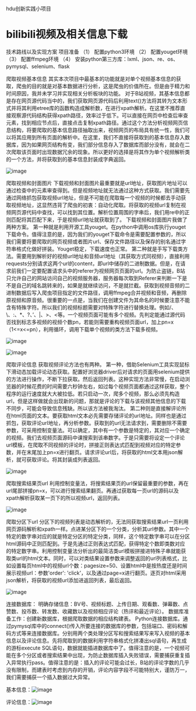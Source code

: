 hdu创新实践小项目


# bilibili视频及相关信息下载

技术路线以及实现方案
项目准备
（1）	配置python3环境
（2）	配置youget环境
（3）	配置ffmpeg环境
（4）	安装python第三方库：lxml、json、re、os、pymysql、selenium、flask

爬取视频基本信息
其实本次项目中最基本的功能就是对单个视频基本信息的获取，爬虫的目的就是对基本数据进行分析，这是爬虫的价值所在。但是由于精力和时间原因，我并未学习并实现相关分析板块的功能。
对于B站视频，其基本信息都是存在网页源代码当中的，我们获取网页源代码后利用text()方法将其转为文本形式并将其利用etree库的函数构造成解析数，在进行xpath解析。在这里不推荐直接观察源代码结构获得xpath路径，效率过于低下。可以直接在网页中检查后审查元素，找到相应节点后，直接点击复制xpath路径。通过这个方法分析视频网页信息结构，将要爬取的基本信息路径抽取出来，视频网页的布局具有统一性，我们可以将其应用到所有页面的解析中。在这里，我们不直接将获取到的基本信息存入数据库，因为如果网页结构有变，我们部分信息存入了数据库而部分没有，就会在二次爬取该页面时出现数据冗余的现象。所以更好的选择是将其作为单个视频解析类的一个方法，并将获取到的基本信息封装成字典返回。





 ![image](https://user-images.githubusercontent.com/76037078/165460007-ed49a335-5c13-487e-976a-9a65c9dca90f.png)




爬取视频和封面图片
	下载视频和封面图片最重要就是url地址，获取图片地址可以通过检查中的元素审查得到。但是视频地址就无法通过这种方式获取。我们需要先通过网络抓包获取视频url地址，但是不可能在爬取每一个视频的时候都去手动获取视频地址，这显然违背了爬虫的初衷：自动化爬取。将获取的视频url复制在视频网页源代码中查找，可以找到其位置。解析位置周围的字串后，我们用re中的正则匹配将其匹配下来，于是视频url地址就获取到了。
	下载视频和封面图片我做了两种方案。
	第一种就是利用开源工具youget。在python中调用os库执行youget下载命令。值得注意的是，因为我们的youget下载命令是需要配置参数的，所以我们需要将要爬取的网页视频或者图片url、保存文件路径以及保存的别名通过字符串格式化做好拼装。Youget稳定，下载速度也正常。
	第二种就是手写下载类方法。需要用到解析好的视频url地址和音频url地址（其获取方式同视频），直接利用requests分别请求这两个url的content，即url中储存的二进制数据。但是，在请求前我们一定要配置请求头中的referer为视频网页页面的url。为防止盗链，B站只允许自己的网站访问自己的视频服务器，服务器每次取到Referer来判断一下是不是自己的域名跳转来的，如果是就继续访问，不是就拦截。获取到视频音频的二进制数据后写入爬虫项目指定的文件路径，调用ffmpeg合并视频和音频，再删除原视频和原音频。很重要的一点是，当我们在创建文件为其命名的时候要注意不能含有特殊字符。所以我们的视频标题需要对特殊字符进行替换处理。例如/、\、:、*、?、’、|、>、<等。一个视频页面可能有多个视频。先判定能通过源代码否找到标志多视频的视频个数pn，若能则需要重构视频页面url，加上pn=x（1<=x<=pn），利用循环，调用下载单个视频的类方法下载多视频。
  
  
  
  
  
  
  
 ![image](https://user-images.githubusercontent.com/76037078/165460031-5545b437-070e-45ea-b9d6-2f48c4288bba.png)
 
 
 
 
![image](https://user-images.githubusercontent.com/76037078/165460068-7ae8d7d3-cc7f-4da1-a457-fae00d89203e.png)




爬取评论信息
	获取视频评论方法也有两种。
	第一种，借助Selenium工具实现鼠标下滑动态加载评论动态获取。配置好浏览器driver后对请求的页面用selenium提供的方法进行操作，不断下拉获取。然后返回列表。这种实现方法非常慢，在启动浏览器的时候花费的时间需要六秒钟左右，如过每个视频页面都通过这样获取，整个程序的运行速度就大大被拉低。若只启动一次，爬多个视频，那么必须先构造url，但是这样做就会出现新的问题，那就是评论的下载与该视频其他信息的下载不同步，可能会导致信息残缺。所以该方法被我淘汰。
	第二种则是直接解评论所在html页面的文本。要获取html文本必先需要存储评论的url地址。同样也是通过抓包，获取评论url地址，再分析参数。获取到的url无法请求到，需要删除不需要参数，可采用控制变量法。可以确定，其中有一个参数是特定的，其对应一个确定的视频。我们去视频页面源码中课搜索到该串数字。于是只需要将设定一个评论url模板，在爬取不同视频的评论时，拼接正则表达式匹配到视频对应的特定参数，并在末尾加上pn=x进行翻页。请求评论url后，将获取的html文本用json解析，就可获取评论。将其封装成列表返回。
  
  
  
 ![image](https://user-images.githubusercontent.com/76037078/165460094-630027c3-34fe-4652-87ed-6bdfac5451f8.png)




爬取搜索结果页url
利用控制变量法，将搜索结果页的url保留最重要的参数，再在url尾部拼接pn=x，可以进行搜索结果翻页。再通过获取每一页url的源码以及xpath解析获取某一页下的所以视频url，返回列表。




 ![image](https://user-images.githubusercontent.com/76037078/165460109-dc23b3db-677a-4377-a3e7-ad5f9be5333e.png)



爬取分区下url
分区下的视频列表是动态解析的，无法同获取搜索结果url一页利用网页源码解析和xpath一样。点进某分区下的一个分类，分析其url参数。其中一个特定的数字串对应的就是特定分区的特定分类，同样，这个特定数字串可以在分区html源码中正则匹配到。于是先通过正则表达式匹配，获得特定个数即类数对应的特定数字串。利用控制变量法分析出的最简洁类url模板拼接进特殊子串就能获取类url的html文本。同时，可以对类结果设置参数来调整返回的url列表格式，比如设置每页html中的视频url个数：pagesize=50、设置html中是按热度还是时间展示视频url：参数'order': 'click'，以及通过page=x进行翻页。逐页对html采用json解析，将获取的视频url添加进返回列表，最后返回。




 ![image](https://user-images.githubusercontent.com/76037078/165460127-4ce97d03-6f8d-47c5-a520-20a5d64d257d.png)


连接数据库：
	明确存储信息：BV号、视频标题、上传日期、观看数、弹幕数、点赞数、投币数、转发数、收藏数以及视频相应评论（热评和最近评论）。
	数据库准备工作：创建新数据库，根据爬取数据的相应结构建表。
Python连接数据库。通过pymysql库中的connect()传入所要连接的数据库的参数，包括端口、密码和解码方式等来连接数据库。分别用两个类处理分区写和搜索结果写来写入视频的基本信息以及评论信息。先将爬取到的数据利用字符串格式化拼凑出sql语句，再生成的游标execute SQL语句，数据就能插进数据库中了。值得注意的是，一个视频可能在多个分区或者搜索结果中出现，为防止数据库插入失败错误，需要捕获重复插入异常执行pass。值得注意的是：插入的评论可能会过长，B站的评论字数的几乎没有限制，而建表时考虑到内存的开销，评论内容字段不可能特别大，谨防万一，我们需要捕获一个插入数据过大异常。






基本信息：![image](https://user-images.githubusercontent.com/76037078/165460176-a4b7f1c3-aac5-4bc7-9ea7-f61036c7a571.png)





评论信息：![image](https://user-images.githubusercontent.com/76037078/165460215-f3c5e08d-7668-43a5-b761-aaa2b74bc0a9.png)


 
